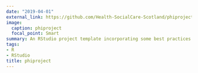 ```yaml
---
date: "2019-04-01"
external_link: https://github.com/Health-SocialCare-Scotland/phiproject
image:
  caption: phiproject
  focal_point: Smart
summary: An RStudio project template incorporating some best practices.
tags:
- R 
- RStudio
title: phiproject
---
```

